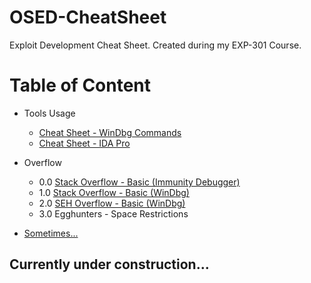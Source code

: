 # OSED-CheatSheet
Exploit Development Cheat Sheet. Created during my EXP-301 Course.

# Table of Content

* Tools Usage
  * <a href="https://github.com/V0lk3n/OSED-CheatSheet/blob/main/Cheat_Sheet-WinDbg_Commands.md">Cheat Sheet - WinDbg Commands</a>
  * <a href="https://github.com/V0lk3n/OSED-CheatSheet/blob/main/Cheat_Sheet-IDA_Pro.md">Cheat Sheet - IDA Pro</a>

* Overflow
  * 0.0 <a href="https://v0lk3n.github.io/writeup/training/Buffer_Overflow-Exploiting_SLMail_5_5">Stack Overflow - Basic (Immunity Debugger)</a>
  * 1.0 <a href="https://github.com/V0lk3n/OSED-CheatSheet/blob/main/StackOverflow-Basic.md">Stack Overflow - Basic (WinDbg)</a>
  * 2.0 <a href="https://github.com/V0lk3n/OSED-CheatSheet/blob/main/SEH-Overflow-Basic.md">SEH Overflow - Basic (WinDbg)</a>
  * 3.0 Egghunters - Space Restrictions

* <a href="https://github.com/V0lk3n/OSED-CheatSheet/blob/main/Sometimes.md">Sometimes...</a>

## Currently under construction...
